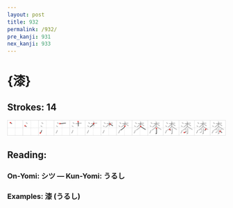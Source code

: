 ```yaml
---
layout: post
title: 932
permalink: /932/
pre_kanji: 931
nex_kanji: 933
---
```


# {漆}

## Strokes: 14

<div class="stroke"><img src="../images/E6BC86.png" /></div>

## Reading:

### On-Yomi: シツ &mdash; Kun-Yomi: うるし

### Examples: 漆 (うるし)
